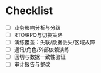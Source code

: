 # Checklist

- [ ] 业务影响分析与分级
- [ ] RTO/RPO与切换策略
- [ ] 演练覆盖：失联/数据丢失/区域故障
- [ ] 通讯/角色/外部依赖演练
- [ ] 回切与数据一致性验证
- [ ] 审计报告与整改
